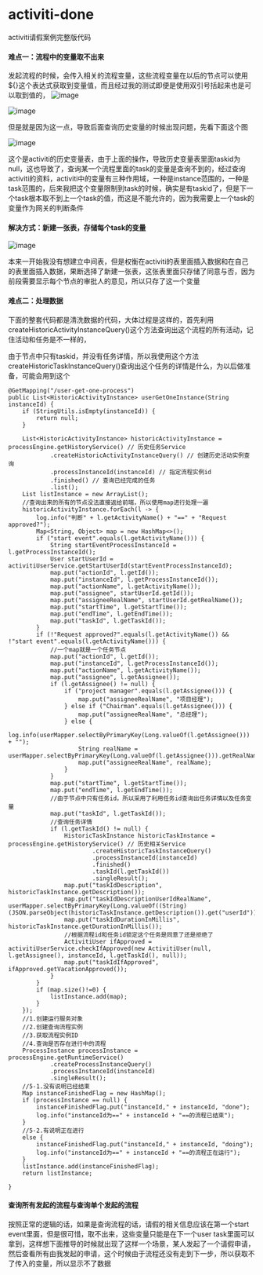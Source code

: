 # activiti-done
activiti请假案例完整版代码

#### 难点一：流程中的变量取不出来
发起流程的时候，会传入相关的流程变量，这些流程变量在以后的节点可以使用${}这个表达式获取到变量值，而且经过我的测试即便是使用双引号括起来也是可以取到值的，
![image](https://github.com/GitHub-se7en/activiti-done/blob/master/images/start-event.png)


![image](https://github.com/GitHub-se7en/activiti-done/blob/master/images/user-task.png)


但是就是因为这一点，导致后面查询历史变量的时候出现问题，先看下面这个图

![image](https://github.com/GitHub-se7en/activiti-done/blob/master/images/taskid-null.png)

这个是activiti的历史变量表，由于上面的操作，导致历史变量表里面taskid为null，这也导致了，查询某一个流程里面的task的变量是查询不到的，经过查询activiti的资料，activiti中的变量有三种作用域，一种是instance范围的，一种是task范围的，后来我把这个变量限制到task的时候，确实是有taskid了，但是下一个task根本取不到上一个task的值，而这是不能允许的，因为我需要上一个task的变量作为网关的判断条件

#### 解决方式：新建一张表，存储每个task的变量


![image](https://github.com/GitHub-se7en/activiti-done/blob/master/images/activiti-user.png)     

本来一开始我没有想建立中间表，但是权衡在activiti的表里面插入数据和在自己的表里面插入数据，果断选择了新建一张表，这张表里面只存储了同意与否，因为前段需要显示每个节点的审批人的意见，所以只存了这一个变量

#### 难点二：处理数据
下面的整套代码都是清洗数据的代码，大体过程是这样的，首先利用createHistoricActivityInstanceQuery()这个方法查询出这个流程的所有活动，记住活动和任务是不一样的，

由于节点中只有taskid，并没有任务详情，所以我使用这个方法createHistoricTaskInstanceQuery()查询出这个任务的详情是什么，为以后做准备，可能会用到这个


    @GetMapping("/user-get-one-process")
    public List<HistoricActivityInstance> userGetOneInstance(String instanceId) {
        if (StringUtils.isEmpty(instanceId)) {
            return null;
        }

        List<HistoricActivityInstance> historicActivityInstance = processEngine.getHistoryService() // 历史任务Service
                .createHistoricActivityInstanceQuery() // 创建历史活动实例查询
                .processInstanceId(instanceId) // 指定流程实例id
                .finished() // 查询已经完成的任务
                .list();
        List listInstance = new ArrayList();
        //查询出来的所有的节点没法直接返给前端，所以使用map进行处理一遍
        historicActivityInstance.forEach(l -> {
            log.info("判断" + l.getActivityName() + "==" + "Request approved?");
            Map<String, Object> map = new HashMap<>();
            if ("start event".equals(l.getActivityName())) {
                String startEventProcessInstanceId = l.getProcessInstanceId();
                User startUserId = activitiUserService.getStartUserId(startEventProcessInstanceId);
                map.put("actionId", l.getId());
                map.put("instanceId", l.getProcessInstanceId());
                map.put("actionName", l.getActivityName());
                map.put("assignee", startUserId.getId());
                map.put("assigneeRealName", startUserId.getRealName());
                map.put("startTime", l.getStartTime());
                map.put("endTime", l.getEndTime());
                map.put("taskId", l.getTaskId());
            }
            if (!"Request approved?".equals(l.getActivityName()) && !"start event".equals(l.getActivityName())) {
                //一个map就是一个任务节点
                map.put("actionId", l.getId());
                map.put("instanceId", l.getProcessInstanceId());
                map.put("actionName", l.getActivityName());
                map.put("assignee", l.getAssignee());
                if (l.getAssignee() != null) {
                    if ("project manager".equals(l.getAssignee())) {
                        map.put("assigneeRealName", "项目经理");
                    } else if ("Chairman".equals(l.getAssignee())) {
                        map.put("assigneeRealName", "总经理");
                    } else {
                        log.info(userMapper.selectByPrimaryKey(Long.valueOf(l.getAssignee())) + "");
                        String realName = userMapper.selectByPrimaryKey(Long.valueOf(l.getAssignee())).getRealName();
                        map.put("assigneeRealName", realName);
                    }
                }
                map.put("startTime", l.getStartTime());
                map.put("endTime", l.getEndTime());
                //由于节点中只有任务id，所以采用了利用任务id查询出任务详情以及任务变量
                map.put("taskId", l.getTaskId());
                //查询任务详情
                if (l.getTaskId() != null) {
                    HistoricTaskInstance historicTaskInstance = processEngine.getHistoryService() // 历史相关Service
                            .createHistoricTaskInstanceQuery()
                            .processInstanceId(instanceId)
                            .finished()
                            .taskId(l.getTaskId())
                            .singleResult();
                    map.put("taskIdDescription", historicTaskInstance.getDescription());
                    map.put("taskIdDescriptionUserIdRealName", userMapper.selectByPrimaryKey(Long.valueOf((String) (JSON.parseObject(historicTaskInstance.getDescription()).get("userId")))).getRealName());
                    map.put("taskIdDurationInMillis", historicTaskInstance.getDurationInMillis());
                    //根据流程id和任务id锁定这个任务是同意了还是拒绝了
                    ActivitiUser ifApproved = activitiUserService.checkIfApproved(new ActivitiUser(null, l.getAssignee(), instanceId, l.getTaskId(), null));
                    map.put("taskIdIfApproved", ifApproved.getVacationApproved());
                }
            }
            if (map.size()!=0) {
                listInstance.add(map);
            }
        });
        //1.创建运行服务对象
        //2.创建查询流程实例
        //3.获取流程实例ID
        //4.查询是否存在进行中的流程
        ProcessInstance processInstance = processEngine.getRuntimeService()
                .createProcessInstanceQuery()
                .processInstanceId(instanceId)
                .singleResult();
        //5-1.没有说明已经结束
        Map instanceFinishedFlag = new HashMap();
        if (processInstance == null) {
            instanceFinishedFlag.put("instanceId," + instanceId, "done");
            log.info("instanceId为==" + instanceId + "==的流程已结束");
        }
        //5-2.有说明正在进行
        else {
            instanceFinishedFlag.put("instanceId," + instanceId, "doing");
            log.info("instanceId为==" + instanceId + "==的流程正在运行");
        }
        listInstance.add(instanceFinishedFlag);
        return listInstance;

    }


#### 查询所有发起的流程与查询单个发起的流程

按照正常的逻辑的话，如果是查询流程的话，请假的相关信息应该在第一个start event里面，但是很可惜，取不出来，这些变量只能是在下一个user task里面可以拿到，这样想下面推导的时候就出现了这样一个场景，某人发起了一个请假申请，然后查看所有由我发起的申请，这个时候由于流程还没有走到下一步，所以获取不了传入的变量，所以显示不了数据
